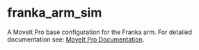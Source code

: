 # franka_arm_sim

A MoveIt Pro base configuration for the Franka arm.
For detailed documentation see: [MoveIt Pro Documentation](https://docs.picknik.ai/).
